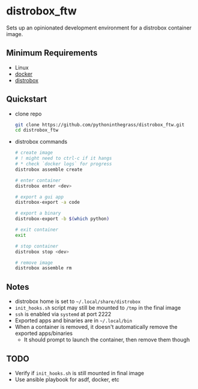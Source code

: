 # distrobox_ftw

Sets up an opinionated development environment for a distrobox container image.

## Minimum Requirements

* Linux
* [docker](https://docs.docker.com/get-docker/)
* [distrobox](https://distrobox.it)

## Quickstart

* clone repo
    ```bash
    git clone https://github.com/pythoninthegrass/distrobox_ftw.git
    cd distrobox_ftw
    ```
* distrobox commands
    ```bash
    # create image
    # ! might need to ctrl-c if it hangs
    # * check `docker logs` for progress 
    distrobox assemble create

    # enter container
    distrobox enter <dev>

    # export a gui app
    distrobox-export -a code

    # export a binary
    distrobox-export -b $(which python)
    
    # exit container
    exit

    # stop container
    distrobox stop <dev>

    # remove image
    distrobox assemble rm
    ```

## Notes

* distrobox home is set to `~/.local/share/distrobox`
* `init_hooks.sh` script may still be mounted to `/tmp` in the final image
* `ssh` is enabled via `systemd` at port 2222
* Exported apps and binaries are in `~/.local/bin`
* When a container is removed, it doesn't automatically remove the exported apps/binaries
  * It should prompt to launch the container, then remove them though

## TODO

* Verify if `init_hooks.sh` is still mounted in final image
* Use ansible playbook for asdf, docker, etc
